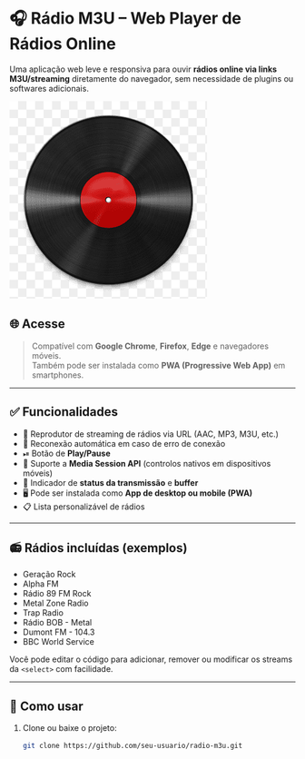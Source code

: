 # 🎧 Rádio M3U – Web Player de Rádios Online

Uma aplicação web leve e responsiva para ouvir **rádios online via links M3U/streaming** diretamente do navegador, sem necessidade de plugins ou softwares adicionais.

![Rádio M3U Screenshot](image/original.png)

## 🌐 Acesse

> Compatível com **Google Chrome**, **Firefox**, **Edge** e navegadores móveis.  
> Também pode ser instalada como **PWA (Progressive Web App)** em smartphones.

---

## ✅ Funcionalidades

- 🎵 Reprodutor de streaming de rádios via URL (AAC, MP3, M3U, etc.)
- 🔁 Reconexão automática em caso de erro de conexão
- ⏯ Botão de **Play/Pause**
- 📱 Suporte a **Media Session API** (controlos nativos em dispositivos móveis)
- 📶 Indicador de **status da transmissão** e **buffer**
- 🖥️ Pode ser instalada como **App de desktop ou mobile (PWA)**
- 📋 Lista personalizável de rádios

---

## 📻 Rádios incluídas (exemplos)

- Geração Rock  
- Alpha FM  
- Rádio 89 FM Rock  
- Metal Zone Radio  
- Trap Radio  
- Rádio BOB - Metal  
- Dumont FM - 104.3  
- BBC World Service

Você pode editar o código para adicionar, remover ou modificar os streams da `<select>` com facilidade.

---

## 🚀 Como usar

1. Clone ou baixe o projeto:
   ```bash
   git clone https://github.com/seu-usuario/radio-m3u.git
